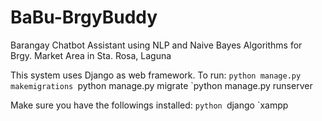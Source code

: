 # BaBu-BrgyBuddy
Barangay Chatbot Assistant using NLP and Naive Bayes Algorithms for Brgy. Market Area in Sta. Rosa, Laguna

This system uses Django as web framework. To run:
`python manage.py makemigrations
`python manage.py migrate
`python manage.py runserver

Make sure you have the followings installed:
`python
`django
`xampp
